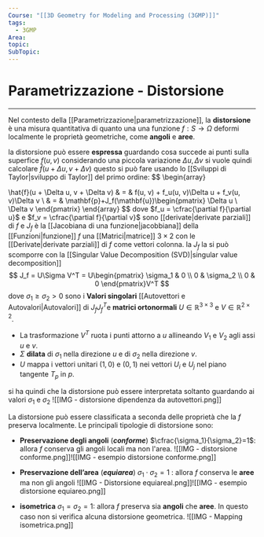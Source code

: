 ```yaml
---
Course: "[[3D Geometry for Modeling and Processing (3GMP)]]"
tags:
  - 3GMP
Area: 
topic: 
SubTopic: 
---
```


# Parametrizzazione - Distorsione
---
Nel contesto della [[Parametrizzazione|parametrizzazione]], la **distorsione** è una misura quantitativa di quanto una una funzione $f:S\to \Omega$  deformi localmente le proprietà geometriche, come **angoli** e **aree**. 

la distorsione può essere **espressa** guardando cosa succede ai punti sulla superfice $f(u,v)$ considerando una piccola variazione  $\Delta u, \Delta v$ si vuole quindi calcolare $\hat{f}(u + \Delta u, v + \Delta v)$ questo si può fare usando lo [[Sviluppi di Taylor|sviluppo di Taylor]] del primo ordine:  $$
\begin{array}

\hat{f}(u + \Delta u, v + \Delta v)  & = &  f(u, v) + f_u(u, v)\Delta u + f_v(u, v)\Delta v  \\
 & = & \mathbf{p}+J_f(\mathbf{u})\begin{pmatrix} \Delta u \\ \Delta v \end{pmatrix}
\end{array}
$$ dove $f_u = \cfrac{\partial f}{\partial u}$ e $f_v = \cfrac{\partial f}{\partial v}$ sono [[derivate|derivate parziali]] di $f$ e $J_f$ è la [[Jacobiana di una funzione|jacobbiana]] della [[Funzioni|funzione]] $f$  una [[Matrici|matrice]] $3 \times 2$ con le [[Derivate|derivate parziali]] di $f$ come vettori colonna.
la $J_f$ la si può scomporre con la [[Singular Value Decomposition (SVD)|singular value decomposition]] 	$$ J_f = U\Sigma V^T = U\begin{pmatrix} \sigma_1 & 0 \\ 0 & \sigma_2 \\ 0 & 0 \end{pmatrix}V^T $$dove  $\sigma_1 \geq \sigma_2 > 0$ sono i **Valori singolari**  [[Autovettori e Autovalori|Autovalori]] di $J_fJ_f^T$e **matrici ortonormali** $U \in \mathbb{R}^{3 \times 3}$ e $V \in \mathbb{R}^{2 \times 2}$. 
  - La trasformazione $V^T$ ruota i punti attorno a $u$ allineando $V_1$ e $V_2$ agli assi $u$ e $v$.  
  - $\Sigma$ **dilata** di $\sigma_1$ nella direzione $u$ e di $\sigma_2$ nella direzione $v$.  
  - $U$ mappa i vettori unitari $(1, 0)$ e $(0, 1)$ nei vettori $U_i$ e $U_j$ nel piano tangente $T_p$ in $p$.

si ha quindi che la distorsione può essere interpretata soltanto guardando ai valori $\sigma_1$  e $\sigma_2$ 
![[IMG - distorsione dipendenza da autovettori.png]] 


La distorsione può essere classificata a seconda delle proprietà che la $f$ preserva localmente. Le principali tipologie di distorsione sono:
- **Preservazione degli angoli** (***conforme***) $\cfrac{\sigma_1}{\sigma_2}=1$:  allora $f$ conserva gli angoli locali ma non l'area. ![[IMG - distorsione conforme.png]]![[IMG - esempio distorsione conforme.png]]

- **Preservazione dell’area** (***equiarea***) $\sigma_1\cdot\sigma_2=1$ : allora $f$  conserva le **aree** ma non gli angoli ![[IMG - Distorsione equiareal.png]]![[IMG - esempio distorsione equiareo.png]]

- **isometrica** $\sigma_1=\sigma_2=1$: allora $f$  preserva sia **angoli** che **aree**. In questo caso non si verifica alcuna distorsione geometrica. ![[IMG - Mapping isometrica.png]]
